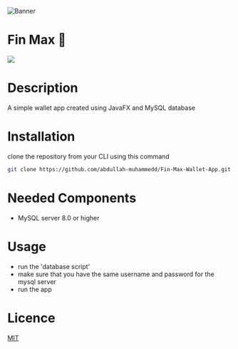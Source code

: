 ![Banner](https://lh3.googleusercontent.com/LPMzOcqSp-vw5ZrnWroT6JcfXdDN1iZObBz2fB9ZGFTAPEkywIgE3DodGzHHLXrit7wRhzVA5yUbkvJxhXO-M9cNBDz0ZjExhFXiC1MI-pyoYSj8CyHaNGrQ-pQK3JboTeLon9iKzCSTRdORsStNsrqIvdCDeLXELYN8BygFR51hBO_ac6bQHBPxVKZWcPAi71zev7qS2iDHLdva6TeniZFx4DV2YxpyKXUdhWrqvD8QvxA7sNPquOZFnsuq4mwBxud22llZe9zJUIPA8hCMzlwt6tnmxZVb6gUIAzXNHVYBshVn90lFUpey3cH7sTFd-ogGSnLcmkGggvOuBHSMpOm5eFv1fmOcv0QTUuMDUWp2NJ_fzubQP2pCcow2taeX0n8TuLNglTFi-9TUimuQ-_accMqaXzXRDWgrPTWJj-9IYuLntVniwCLdltV8pMtggmXt9FJBeqHicCflJHN7e1w8g7wqOSV2aeIGKVLZfr5cSi4XQFTKmrfbuXiBMvdi4cYyZ7eiIPJczHEnlL1V31ihhT1j-3i_jDdlbxg6P34wjsgqT9-PutOWABmK30lTaevTMvfSO3beDT3XZFqjcxfZWnwxKy6nIa3oZhnEp3vQ9hpwh6R7ygAWuG6VlO7J6vOfXBT54qNB58vMEcVB_KfKC3CLLQTYSah1_nSVnrnQqdWsUmdjC6b1c8wIO7XmKsraOaeVp5vK4HnEmyea73rukUoHdmKL3R2zJru2CvrbEC_vY2sLKISejnrp6wxj9bhHiK1gHTGo5BLbOG8bEM0XxQ7AWQ7_yCfs_cvE8vzsxMI5dEcy9dsPeeVfIxECkbZB4dHYEb0IaOmLv4V4f6V8cQX8JQzIGghJr5c3hGJff5UOSUBO8m9Ihlq_SvHuXRlgNowVYnTMbWps1cTmksxHnB-0U1ysDKJCrprkCMFC=w1020-h510-no?authuser=0)

# Fin Max 💸
![](https://img.shields.io/tokei/lines/github/abdullah-muhammedd/Fin-Max-Wallet-App)
# Description 
A simple wallet app created using JavaFX and MySQL database 
# Installation 
clone the repository from your CLI using this command 
```bash 
git clone https://github.com/abdullah-muhammedd/Fin-Max-Wallet-App.git
```
# Needed Components 
- MySQL server 8.0 or higher 

# Usage 
- run the 'database script' 
- make sure that you have the same username and password for the mysql server 
- run the app
# Licence 
[MIT](https://choosealicense.com/licenses/mit/)
